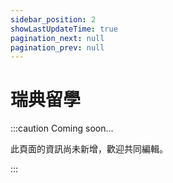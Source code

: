 ```yaml
---
sidebar_position: 2
showLastUpdateTime: true
pagination_next: null
pagination_prev: null
---
```


# 瑞典留學

:::caution Coming soon...

此頁面的資訊尚未新增，歡迎共同編輯。

:::